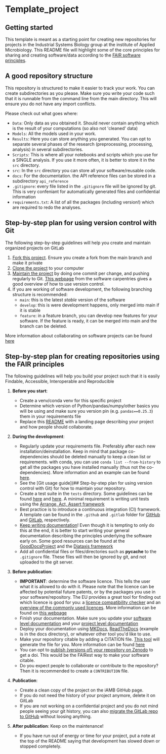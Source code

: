 # Template_project



## Getting started

This template is meant as a starting point for creating new repositories for projects in the Industrial Systems Biology group at the institute of Applied Microbiology. This README file will highlight some of the core principles for sharing and creating software/data according to the [FAIR software principles](https://www.nature.com/articles/s41597-022-01710-x).

## A good repository structure
This repository is structured to make it easier to track your work. You can create subdirectories as you please. Make sure you write your code such that it is runnable from the command line from the main directory. This will ensure you do not have any import conflicts.

Please check out what goes where:

- `Data`: Only data as you obtained it. Should never contain anything which is the result of your computations (so also not 'cleaned' data)
- `Models`: All the models used in your work.
- `Results`: Here you can store anything you generated. You can opt to separate several phases of the research (preprocessing, processing, analysis) in several subdirectories.
- `Scripts`: This is where all your notebooks and scripts which you use for a SINGLE analysis. If you use it more often, it is better to store it in the `src` directory.
- `src`: In the `src` directory you can store all your software/reusable code.
- `docs`: For the documentation. the API reference files can be stored in a subdirectory `api_reference`
- `.gitignore`: every file listed in the `.gitignore` file will be ignored by git. This is very confeniant for automatically generated files and confidential information
- `requirements.txt`: A list of all the packages (including version!) which are required to redo the analyses.


## Step-by-step plan for using version control with Git
The following step-by-step guidelines will help you create and maintain organized projects on GitLab

1. [Fork this project](https://docs.gitlab.com/ee/user/project/repository/forking_workflow.html). Ensure you create a fork from the main branch and make it private
2. [Clone the project](https://docs.gitlab.com/ee/user/project/repository/index.html#clone-a-repository) to your computer
3. [Maintain the project](https://docs.gitlab.com/ee/user/get_started/get_started_managing_code.html) by doing one commit per change, and pushing regularly to Git. [This webpage](https://carpentries-incubator.github.io/fair-research-software/04-version-control.html) from the software carpentries gives a good overview of how to use version control.
4. If you are working of software development, the following branching structure is recommended:
    - `main`: this is the latest *stable* version of the software
    - `develop`: this is were development happens, only merged into main if it is stable
    - `feature`: in a feature branch, you can develop new features for your software. If the feature is ready, it can be merged into main and the branch can be deleted.

More information about collaborating on software projects can be found [here](https://coderefinery.github.io/git-collaborative/)

## Step-by-step plan for creating repositories using the FAIR principles
The following guidelines will help you build your project such that it is easily Findable, Accessible, Interoperable and Reproducible

1. **Before you start**:
    - Create a venv/conda venv for this specific project
    - Determine which version of Python/pandas/numpy/other basics you will be using and make sure you version pin (e.g. `pandas==0.25.3`) them in your requirements file
    - Replace this [README](https://github.com/hackergrrl/art-of-readme#bonus-the-readme-checklist) with a landing page describing your project and how people should collaborate.

2. **During the development**:
    - Regularly update your requirements file. Preferably after each new installation/deinstallation. Keep in mind that package co-dependencies should be deleted manually to keep a clean list or requirements. with conda, you can use `conda list --from-history` to get all the packages you have installed manually (thus not the co-dependencies). More information and an example can be found [here](https://coderefinery.github.io/reproducible-research/dependencies/).
    - See the [Git usage guide](## Step-by-step plan for using version control with Git) for how to maintain your repository.
    - Create a test suite in the `tests` directory. Some guidelines can be found [here](https://carpentries-incubator.github.io/fair-research-software/08-code-correctness.html) and [here](https://suresoft.dev/knowledge-hub/software-testing/). A minimal requirement is writing unit tests using the [Arrange, Act, Assert framework](https://automationpanda.com/2020/07/07/arrange-act-assert-a-pattern-for-writing-good-tests/)
    - Best practice is to introduce a continuous integration (CI) framework. A template can be found in the `.github` and `.gitlab` folder for [GitHub](https://carpentries-incubator.github.io/fair-research-software/ci-for-testing.html) and [GitLab](https://suresoft.dev/knowledge-hub/continuous-integration/gitlab-ci/), respectively.
    - [Keep writing documentation](https://carpentries-incubator.github.io/fair-research-software/09-code-documentation)! Even though it is tempting to only do this at the end, it is better to start writing your general documentation describing the principles underlying the software early on. Some good resources can be found at the [GoodDocsProject](https://www.thegooddocsproject.dev/) and the [Diataxis framework](https://diataxis.fr/)
    - Add all confidential files or files/directories such as __pycache__ to the `.gitignore` file. These files will then be ignored by git, and not uploaded to the git server.

3. **Before publication**:
    - **IMPORTANT**: determine the software licence. This tells the user what it is allowed to do with it. Please note that the licence can be affected by potential future patents, or by the packages you use in your software/repository. The EU provides a great tool for finding out which licence is good for you: a [licence compatibility checker](https://interoperable-europe.ec.europa.eu/collection/eupl/solution/licensing-assistant/compatibility-checker) and an [overview of the commonly used licences](https://interoperable-europe.ec.europa.eu/collection/eupl/solution/licensing-assistant/find-and-compare-software-licenses). More information can be found on [this webpage](https://coderefinery.github.io/social-coding/software-licensing/)
    - Finish your documentation. Make sure you update your [software level documentation](https://carpentries-incubator.github.io/fair-research-software/09-code-documentation.html#software-level-documentation) and your [project level documentation](https://carpentries-incubator.github.io/fair-research-software/09-code-documentation.html#project-level-documentation)
    - Deploy your documentation using [MKDocs](https://carpentries-incubator.github.io/fair-research-software/09-code-documentation.html#documentation-tools), [ReadTheDocs](https://about.readthedocs.com/?ref=readthedocs.org) (example is in the docs directory), or whatever other tool you'd like to use.
    - Make your repository citable by adding a CITATION file. [This tool](https://citation-file-format.github.io/cff-initializer-javascript/#/) will generate the file for you. More information can be found [here](https://coderefinery.github.io/social-coding/software-citation/)
    - You can opt to [publish (versions of) your repository on Zenodo](https://coderefinery.github.io/github-without-command-line/doi/) to get a doi. This would be the FAIRest way to make your software citable.
    - Do you expect people to collaborate or contribute to the repository? Then it is recommended to create a `CONTRIBUTION` file.

4. **Publication**:
    - Create a clean copy of the project on the iAMB GitHub page. 
    - If you do not need the history of your project anymore, delete it on GitLab
    - If you are not working on a confidential project and you do not mind people seeing your git history, you can also [migrate the GitLab repo to GitHub](https://gist.github.com/sxflynn/3ed8f78fe9c4a115ab14857854ab7f6d) without loosing anything.

5. **After publication**: Keep on the maintenance!
    - If you have run out of energy or time for your project, put a note at the top of the README saying that development has slowed down or stopped completely.